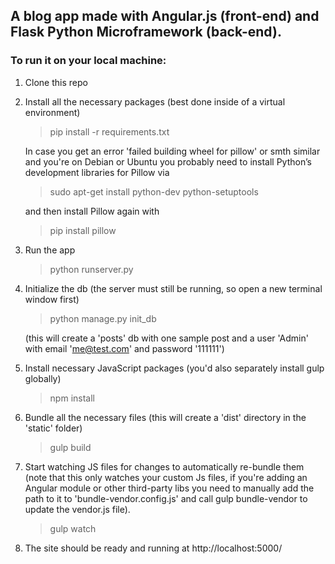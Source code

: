 ## A blog app made with Angular.js (front-end) and Flask Python Microframework (back-end).
 
### To run it on your local machine:

 1. Clone this repo

 2. Install all the necessary packages (best done inside of a virtual environment)

    > pip install -r requirements.txt

    In case you get an error 'failed building wheel for pillow' or smth similar and
    you're on Debian or Ubuntu you probably need to install Python’s development libraries for Pillow via
    > sudo apt-get install python-dev python-setuptools 
    
    and then install Pillow again with
    > pip install pillow

 3. Run the app

    > python runserver.py
    
 4. Initialize the db (the server must still be running, so open a new terminal window first)

    > python manage.py init_db 
    
    (this will create a 'posts' db with one sample post and a user 'Admin' with email 'me@test.com' and password '111111')

 5. Install necessary JavaScript packages (you'd also separately install gulp globally)
    > npm install
    
 6. Bundle all the necessary files (this will create a 'dist' directory in the 'static' folder)
    > gulp build 
 
 7. Start watching JS files for changes to automatically re-bundle them (note that this only watches your custom Js files, if you're adding an Angular module or 
 other third-party libs you need to manually add the path to it to 'bundle-vendor.config.js' and call gulp bundle-vendor to update the vendor.js file).
    > gulp watch
 
 8. The site should be ready and running at http://localhost:5000/


